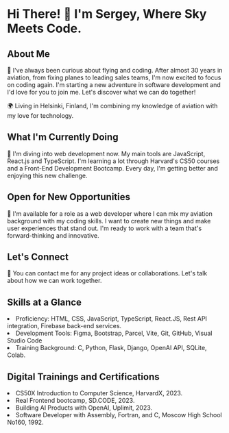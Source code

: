 # Hi There! 👋 I'm Sergey, Where Sky Meets Code.

## About Me

🚀 I've always been curious about flying and coding. After almost 30 years in aviation, from fixing planes to leading sales teams, I'm now excited to focus on coding again. I'm starting a new adventure in software development and I'd love for you to join me. Let's discover what we can do together!

🌍 Living in Helsinki, Finland, I'm combining my knowledge of aviation with my love for technology.

## What I'm Currently Doing

🌱 I'm diving into web development now. My main tools are JavaScript, React.js and TypeScript. I'm learning a lot through Harvard's CS50 courses and a Front-End Development Bootcamp. Every day, I'm getting better and enjoying this new challenge.

## Open for New Opportunities

🚀 I'm available for a role as a web developer where I can mix my aviation background with my coding skills. I want to create new things and make user experiences that stand out. I'm ready to work with a team that's forward-thinking and innovative.

## Let's Connect

📧 You can contact me for any project ideas or collaborations. Let's talk about how we can work together.

## Skills at a Glance

<li>Proficiency: HTML, CSS, JavaScript, TypeScript, React.JS, Rest API integration, Firebase back-end services. </li>

<li>Development Tools: Figma, Bootstrap, Parcel, Vite, Git, GitHub, Visual Studio Code </li>

<li>Training Background: C, Python, Flask, Django, OpenAI API, SQLite, Colab. </li>

## Digital Trainings and Certifications

<li>CS50X Introduction to Computer Science, HarvardX, 2023. </li> 
<li>Real Frontend bootcamp, SD.CODE, 2023. </li>
<li>Building AI Products with OpenAI, Uplimit, 2023. </li>
<li>Software Developer with Assembly, Fortran, and C, Moscow High School No160, 1992. </li>
